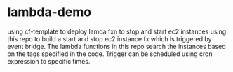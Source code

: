 # lambda-demo
using cf-template to deploy lamda fxn to stop and start ec2 instances
using this repo to build a start and stop ec2 instance fx which is triggered by event bridge.
The lambda functions in this repo search the instances based on the tags specified in the code.
Trigger can be scheduled using cron expression to specific times.
